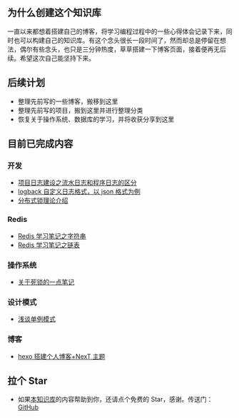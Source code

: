 ## 为什么创建这个知识库

一直以来都想着搭建自己的博客，将学习编程过程中的一些心得体会记录下来，同时也可以构建自己的知识库。有这个念头很长一段时间了，然而却总是停留在想法，偶尔有些念头，也只是三分钟热度，草草搭建一下博客页面，接着便再无后续。希望这次自己能坚持下来。

## 后续计划

- 整理先前写的一些博客，搬移到这里
- 整理先前写的项目，搬到这里并进行整理分类
- 恢复关于操作系统、数据库的学习，并将收获分享到这里

## 目前已完成内容

### 开发

- [项目日志建设之流水日志和程序日志的区分](./src/java/dif-between-transactionlog-and-programlog.md)
- [logback 自定义日志格式，以 json 格式为例](./src/java/logback-custom-log-formattion.md)
- [分布式锁理论介绍](./src/java/distributed-lock-introduction.md)

### Redis

- [Redis 学习笔记之字符串](./src/middleware/redis/redis-learn-string.md)
- [Redis 学习笔记之链表](./src/middleware/redis/redis-learn-list.md)

### 操作系统

- [关于死锁的一点笔记](./src/operating-system/deadlock.md)

### 设计模式

- [浅谈单例模式](./src/pattern-design/about-singleton-pattern.md)

### 博客

- [hexo 搭建个人博客+NexT 主题](./src/blog/hexo-next.md)

## 拉个 Star

- 如果<a href='https://github.com/shzyjbr/person-database' target='blank'>本知识库</a>的内容帮助到你，还请点个免费的 Star，感谢。传送门：<a href='https://github.com/shzyjbr/person-database' target='blank'>GitHub</a>

